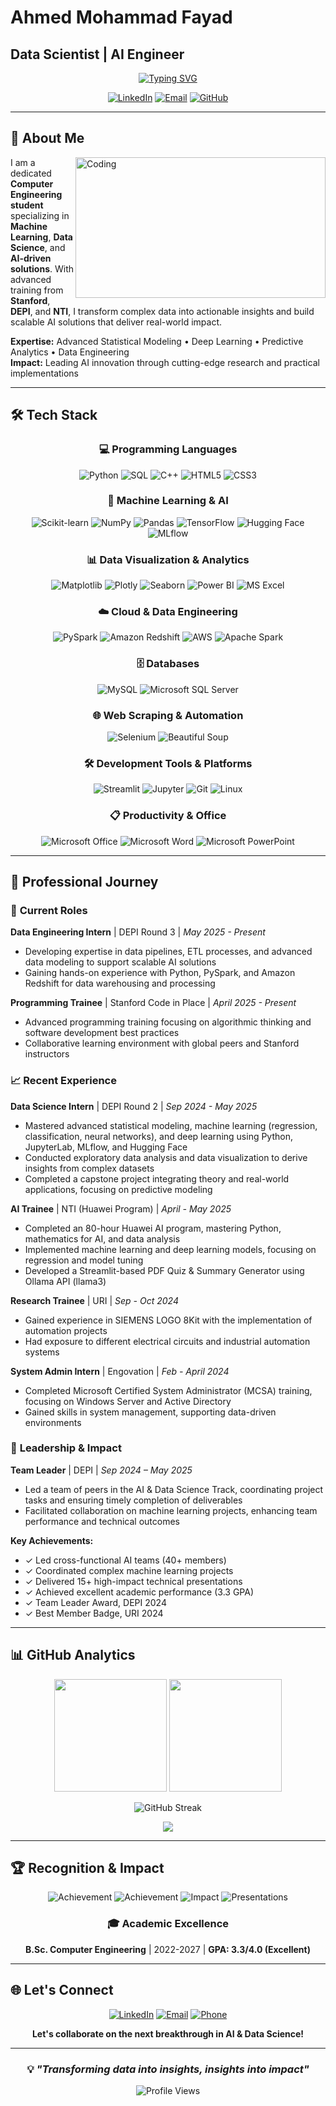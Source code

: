 # Ahmed Mohammad Fayad
## Data Scientist | AI Engineer

<div align="center">

[![Typing SVG](https://readme-typing-svg.herokuapp.com?font=Fira+Code&pause=1000&color=36BCF7&width=435&lines=Data+Scientist+%7C+AI+Engineer;Machine+Learning+Expert;Deep+Learning+Specialist;Innovation+Through+Code)](https://git.io/typing-svg)

[![LinkedIn](https://img.shields.io/badge/LinkedIn-0077B5?style=for-the-badge&logo=linkedin&logoColor=white)](https://linkedin.com/in/ahmed-mohammad-fayad-00aa36217)
[![Email](https://img.shields.io/badge/Email-D14836?style=for-the-badge&logo=gmail&logoColor=white)](mailto:ahmedfayad390@gmail.com)
[![GitHub](https://img.shields.io/badge/GitHub-100000?style=for-the-badge&logo=github&logoColor=white)](https://github.com/Ahmed-M-Fayad)

</div>

---

## 🚀 About Me

<img align="right" alt="Coding" height="225" width="400" src="https://raw.githubusercontent.com/abhisheknaiidu/abhisheknaiidu/master/code.gif">

I am a dedicated **Computer Engineering student** specializing in **Machine Learning**, **Data Science**, and **AI-driven solutions**. With advanced training from **Stanford**, **DEPI**, and **NTI**, I transform complex data into actionable insights and build scalable AI solutions that deliver real-world impact.

**Expertise:** Advanced Statistical Modeling • Deep Learning • Predictive Analytics • Data Engineering  
**Impact:** Leading AI innovation through cutting-edge research and practical implementations  

---

## 🛠️ Tech Stack

<div align="center">

### 💻 Programming Languages
![Python](https://img.shields.io/badge/Python_3-3776AB?style=for-the-badge&logo=python&logoColor=white)
![SQL](https://img.shields.io/badge/SQL-4479A1?style=for-the-badge&logo=mysql&logoColor=white)
![C++](https://img.shields.io/badge/C++-00599C?style=for-the-badge&logo=cplusplus&logoColor=white)
![HTML5](https://img.shields.io/badge/HTML5-E34F26?style=for-the-badge&logo=html5&logoColor=white)
![CSS3](https://img.shields.io/badge/CSS3-1572B6?style=for-the-badge&logo=css3&logoColor=white)

### 🤖 Machine Learning & AI
![Scikit-learn](https://img.shields.io/badge/Scikit--learn-F7931E?style=for-the-badge&logo=scikitlearn&logoColor=white)
![NumPy](https://img.shields.io/badge/NumPy-013243?style=for-the-badge&logo=numpy&logoColor=white)
![Pandas](https://img.shields.io/badge/Pandas-150458?style=for-the-badge&logo=pandas&logoColor=white)
![TensorFlow](https://img.shields.io/badge/TensorFlow-FF6F00?style=for-the-badge&logo=tensorflow&logoColor=white)
![Hugging Face](https://img.shields.io/badge/🤗%20Hugging%20Face-FFD21E?style=for-the-badge&logoColor=black)
![MLflow](https://img.shields.io/badge/MLflow-0194E2?style=for-the-badge&logo=mlflow&logoColor=white)

### 📊 Data Visualization & Analytics
![Matplotlib](https://img.shields.io/badge/Matplotlib-11557c?style=for-the-badge&logo=python&logoColor=white)
![Plotly](https://img.shields.io/badge/Plotly-239120?style=for-the-badge&logo=plotly&logoColor=white)
![Seaborn](https://img.shields.io/badge/Seaborn-3776AB?style=for-the-badge&logo=python&logoColor=white)
![Power BI](https://img.shields.io/badge/Power%20BI-F2C811?style=for-the-badge&logo=powerbi&logoColor=black)
![MS Excel](https://img.shields.io/badge/Microsoft_Excel-217346?style=for-the-badge&logo=microsoft-excel&logoColor=white)

### ☁️ Cloud & Data Engineering
![PySpark](https://img.shields.io/badge/PySpark-E25A1C?style=for-the-badge&logo=apachespark&logoColor=white)
![Amazon Redshift](https://img.shields.io/badge/Amazon%20Redshift-8C4FFF?style=for-the-badge&logo=amazon-redshift&logoColor=white)
![AWS](https://img.shields.io/badge/AWS-FF9900?style=for-the-badge&logo=amazonaws&logoColor=white)
![Apache Spark](https://img.shields.io/badge/Apache%20Spark-E25A1C?style=for-the-badge&logo=apachespark&logoColor=white)

### 🗄️ Databases
![MySQL](https://img.shields.io/badge/MySQL-00000F?style=for-the-badge&logo=mysql&logoColor=white)
![Microsoft SQL Server](https://img.shields.io/badge/Microsoft%20SQL%20Server-CC2927?style=for-the-badge&logo=microsoft%20sql%20server&logoColor=white)

### 🌐 Web Scraping & Automation
![Selenium](https://img.shields.io/badge/Selenium-43B02A?style=for-the-badge&logo=selenium&logoColor=white)
![Beautiful Soup](https://img.shields.io/badge/Beautiful%20Soup-3776AB?style=for-the-badge&logo=python&logoColor=white)

### 🛠️ Development Tools & Platforms
![Streamlit](https://img.shields.io/badge/Streamlit-FF4B4B?style=for-the-badge&logo=streamlit&logoColor=white)
![Jupyter](https://img.shields.io/badge/JupyterLab-F37626?style=for-the-badge&logo=jupyter&logoColor=white)
![Git](https://img.shields.io/badge/Git-F05032?style=for-the-badge&logo=git&logoColor=white)
![Linux](https://img.shields.io/badge/Linux-FCC624?style=for-the-badge&logo=linux&logoColor=black)

### 📋 Productivity & Office
![Microsoft Office](https://img.shields.io/badge/Microsoft_Office-D83B01?style=for-the-badge&logo=microsoft-office&logoColor=white)
![Microsoft Word](https://img.shields.io/badge/Microsoft_Word-2B579A?style=for-the-badge&logo=microsoft-word&logoColor=white)
![Microsoft PowerPoint](https://img.shields.io/badge/Microsoft_PowerPoint-B7472A?style=for-the-badge&logo=microsoft-powerpoint&logoColor=white)

</div>

---

## 💼 Professional Journey

### 🚀 **Current Roles**

**Data Engineering Intern** | DEPI Round 3 | *May 2025 - Present*
- Developing expertise in data pipelines, ETL processes, and advanced data modeling to support scalable AI solutions
- Gaining hands-on experience with Python, PySpark, and Amazon Redshift for data warehousing and processing

**Programming Trainee** | Stanford Code in Place | *April 2025 - Present*
- Advanced programming training focusing on algorithmic thinking and software development best practices
- Collaborative learning environment with global peers and Stanford instructors

### 📈 **Recent Experience**

**Data Science Intern** | DEPI Round 2 | *Sep 2024 - May 2025*
- Mastered advanced statistical modeling, machine learning (regression, classification, neural networks), and deep learning using Python, JupyterLab, MLflow, and Hugging Face
- Conducted exploratory data analysis and data visualization to derive insights from complex datasets
- Completed a capstone project integrating theory and real-world applications, focusing on predictive modeling

**AI Trainee** | NTI (Huawei Program) | *April - May 2025*
- Completed an 80-hour Huawei AI program, mastering Python, mathematics for AI, and data analysis
- Implemented machine learning and deep learning models, focusing on regression and model tuning
- Developed a Streamlit-based PDF Quiz & Summary Generator using Ollama API (llama3)

**Research Trainee** | URI | *Sep - Oct 2024*
- Gained experience in SIEMENS LOGO 8Kit with the implementation of automation projects
- Had exposure to different electrical circuits and industrial automation systems

**System Admin Intern** | Engovation | *Feb - April 2024*
- Completed Microsoft Certified System Administrator (MCSA) training, focusing on Windows Server and Active Directory
- Gained skills in system management, supporting data-driven environments

### 🎯 **Leadership & Impact**

**Team Leader** | DEPI | *Sep 2024 – May 2025*
- Led a team of peers in the AI & Data Science Track, coordinating project tasks and ensuring timely completion of deliverables
- Facilitated collaboration on machine learning projects, enhancing team performance and technical outcomes

**Key Achievements:**
- ✓ Led cross-functional AI teams (40+ members)
- ✓ Coordinated complex machine learning projects  
- ✓ Delivered 15+ high-impact technical presentations
- ✓ Achieved excellent academic performance (3.3 GPA)
- ✓ Team Leader Award, DEPI 2024
- ✓ Best Member Badge, URI 2024

---

## 📊 GitHub Analytics

<div align="center">

<img height="180em" src="https://github-readme-stats.vercel.app/api?username=Ahmed-M-Fayad&show_icons=true&theme=tokyonight&hide_border=true&count_private=true"/>
<img height="180em" src="https://github-readme-stats.vercel.app/api/top-langs/?username=Ahmed-M-Fayad&layout=compact&theme=tokyonight&hide_border=true"/>

![GitHub Streak](https://github-readme-streak-stats.herokuapp.com/?user=Ahmed-M-Fayad&theme=tokyonight&hide_border=true)

<img src="https://github-profile-summary-cards.vercel.app/api/cards/profile-details?username=Ahmed-M-Fayad&theme=tokyonight"/>

</div>

---

## 🏆 Recognition & Impact

<div align="center">

![Achievement](https://img.shields.io/badge/🥇_Team_Leader_Award-DEPI_2024-gold?style=for-the-badge)
![Achievement](https://img.shields.io/badge/🥇_Best_Member_Badge-URI_2024-gold?style=for-the-badge)
![Impact](https://img.shields.io/badge/🎯_Teams_Led-40+_Members-blue?style=for-the-badge)
![Presentations](https://img.shields.io/badge/📈_Presentations-15+_Delivered-green?style=for-the-badge)

### 🎓 **Academic Excellence**
**B.Sc. Computer Engineering** | 2022-2027 | **GPA: 3.3/4.0 (Excellent)**

</div>

---

## 🌐 Let's Connect

<div align="center">

[![LinkedIn](https://img.shields.io/badge/LinkedIn-0077B5?style=for-the-badge&logo=linkedin&logoColor=white&animation=pulse)](https://linkedin.com/in/ahmed-mohammad-fayad-00aa36217)
[![Email](https://img.shields.io/badge/Email-D14836?style=for-the-badge&logo=gmail&logoColor=white&animation=pulse)](mailto:ahmedfayad390@gmail.com)
[![Phone](https://img.shields.io/badge/Phone-25D366?style=for-the-badge&logo=whatsapp&logoColor=white&animation=pulse)](tel:+201014209071)

**Let's collaborate on the next breakthrough in AI & Data Science!**

</div>

---

<div align="center">

### 💡 *"Transforming data into insights, insights into impact"*

![Profile Views](https://komarev.com/ghpvc/?username=Ahmed-M-Fayad&color=blueviolet&style=flat-square&label=Profile+Views)

</div>
